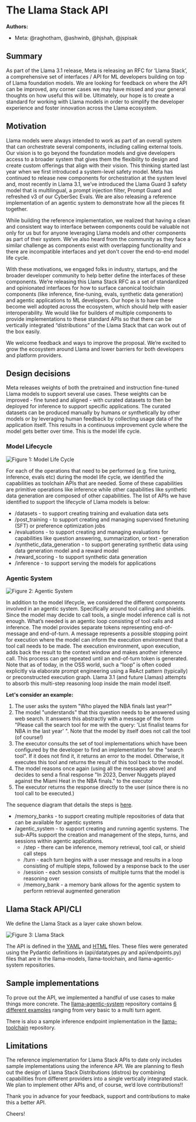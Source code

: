 # The Llama Stack API

**Authors:**
* Meta: @raghotham, @ashwinb, @hjshah, @jspisak

## Summary
As part of the Llama 3.1 release, Meta is releasing an RFC for ‘Llama Stack’, a comprehensive set of interfaces / API for ML developers building on top of Llama foundation models. We are looking for feedback on where the API can be improved, any corner cases we may have missed and your general thoughts on how useful this will be. Ultimately, our hope is to create a standard for working with Llama models in order to simplify the developer experience and foster innovation across the Llama ecosystem.

## Motivation
Llama models were always intended to work as part of an overall system that can orchestrate several components, including calling external tools. Our vision is to go beyond the foundation models and give developers access to a broader system that gives them the flexibility to design and create custom offerings that align with their vision. This thinking started last year when we first introduced a system-level safety model. Meta has continued to release new components for orchestration at the system level and, most recently in Llama 3.1, we’ve introduced the Llama Guard 3 safety model that is multilingual, a prompt injection filter, Prompt Guard and refreshed v3 of our CyberSec Evals. We are also releasing a reference implementation of an agentic system to demonstrate how all the pieces fit together.

While building the reference implementation, we realized that having a clean and consistent way to interface between components could be valuable not only for us but for anyone leveraging Llama models and other components as part of their system. We’ve also heard from the community as they face a similar challenge as components exist with overlapping functionality and there are incompatible interfaces and yet don't cover the end-to-end model life cycle.

With these motivations, we engaged folks in industry, startups, and the broader developer community to help better define the interfaces of these components. We’re releasing this Llama Stack RFC as a set of standardized and opinionated interfaces for how to surface canonical toolchain components (like inference, fine-tuning, evals, synthetic data generation) and agentic applications to ML developers. Our hope is to have these become well adopted across the ecosystem, which should help with easier interoperability. We would like for builders of multiple components to provide implementations to these standard APIs so that there can be vertically integrated “distributions” of the Llama Stack that can work out of the box easily.

We welcome feedback and ways to improve the proposal. We’re excited to grow the ecosystem around Llama and lower barriers for both developers and platform providers.

## Design decisions
Meta releases weights of both the pretrained and instruction fine-tuned Llama models to support several use cases. These weights can be improved  -  fine tuned and aligned - with curated datasets to then be deployed for inference to support specific applications. The curated datasets can be produced manually by humans or synthetically by other models or by leveraging human feedback by collecting usage data of the application itself. This results in a continuous improvement cycle where the model gets better over time. This is the model life cycle.


### Model Lifecycle

![Figure 1: Model Life Cycle](RFC-0001-llama-stack-assets/model-lifecycle.png)


For each of the operations that need to be performed (e.g. fine tuning, inference, evals etc) during the model life cycle, we identified the capabilities as toolchain APIs that are needed. Some of these capabilities are primitive operations like inference while other capabilities like synthetic data generation are composed of other capabilities. The list of APIs we have identified to support the lifecycle of Llama models is below:

- /datasets - to support creating training and evaluation data sets
- /post_training - to support creating and managing supervised finetuning (SFT) or preference optimization jobs
- /evaluations - to support creating and managing evaluations for capabilities like question answering, summarization, or text - generation
- /synthetic_data_generation - to support generating synthetic data using data generation model and a reward model
- /reward_scoring - to support synthetic data generation
- /inference - to support serving the models for applications

### Agentic System

![Figure 2: Agentic System](RFC-0001-llama-stack-assets/agentic-system.png)

In addition to the model lifecycle, we considered the different components involved in an agentic system. Specifically around tool calling and shields. Since the model may decide to call tools, a single model inference call is not enough. What’s needed is an agentic loop consisting of tool calls and inference. The model provides separate tokens representing end-of-message and end-of-turn. A message represents a possible stopping point for execution where the model can inform the execution environment that a tool call needs to be made. The execution environment, upon execution, adds back the result to the context window and makes another inference call. This process can get repeated until an end-of-turn token is generated.
Note that as of today, in the OSS world, such a “loop” is often coded explicitly via elaborate prompt engineering using a ReAct pattern (typically) or preconstructed execution graph. Llama 3.1 (and future Llamas) attempts to absorb this multi-step reasoning loop inside the main model itself.

**Let's consider an example:**
1. The user asks the system "Who played the NBA finals last year?"
1. The model "understands" that this question needs to be answered using web search. It answers this abstractly with a message of the form "Please call the search tool for me with the query: 'List finalist teams for NBA in the last year' ". Note that the model by itself does not call the tool (of course!)
1. The executor consults the set of tool implementations which have been configured by the developer to find an implementation for the "search tool". If it does not find it, it returns an error to the model. Otherwise, it executes this tool and returns the result of this tool back to the model.
1. The model reasons once again (using all the messages above) and decides to send a final response "In 2023, Denver Nuggets played against the Miami Heat in the NBA finals." to the executor
1. The executor returns the response directly to the user (since there is no tool call to be executed.)

The sequence diagram that details the steps is [here](https://github.com/meta-llama/llama-agentic-system/blob/main/docs/sequence-diagram.md).

* /memory_banks - to support creating multiple repositories of data that can be available for agentic systems
* /agentic_system - to support creating and running agentic systems. The sub-APIs support the creation and management of the steps, turns, and sessions within agentic applications.
  * /step - there can be inference, memory retrieval, tool call, or shield call steps
  * /turn - each turn begins with a user message and results in a loop consisting of multiple steps, followed by a response back to the user
  * /session - each session consists of multiple turns that the model is reasoning over
  * /memory_bank - a memory bank allows for the agentic system to perform retrieval augmented generation

## Llama Stack API/CLI

We define the Llama Stack as a layer cake shown below.

![Figure 3: Llama Stack](RFC-0001-llama-stack-assets/llama-stack.png)




The API is defined in the [YAML](RFC-0001-llama-stack-assets/llama-stack-spec.yaml) and [HTML](RFC-0001-llama-stack-assets/llama-stack-spec.html) files. These files were generated using the Pydantic definitions in (api/datatypes.py and api/endpoints.py) files that are in the llama-models, llama-toolchain, and llama-agentic-system repositories.





## Sample implementations

To prove out the API, we implemented a handful of use cases to make things more concrete. The [llama-agentic-system](https://github.com/meta-llama/llama-agentic-system) repository contains [6 different examples](https://github.com/meta-llama/llama-agentic-system/tree/main/examples/scripts) ranging from very basic to a multi turn agent.

There is also a sample inference endpoint implementation in the [llama-toolchain](https://github.com/meta-llama/llama-toolchain/blob/main/llama_stack/inference/server.py) repository.


## Limitations
The reference implementation for Llama Stack APIs to date only includes sample implementations using the inference API. We are planning to flesh out the design of Llama Stack Distributions (distros) by combining capabilities from different providers into a single vertically integrated stack. We plan to implement other APIs and, of course, we’d love contributions!!

Thank you in advance for your feedback, support and contributions to make this a better API.

Cheers!

